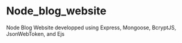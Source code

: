 # Node_blog_website
 Node Blog Website developped using Express, Mongoose, BcryptJS, JsonWebToken, and Ejs
